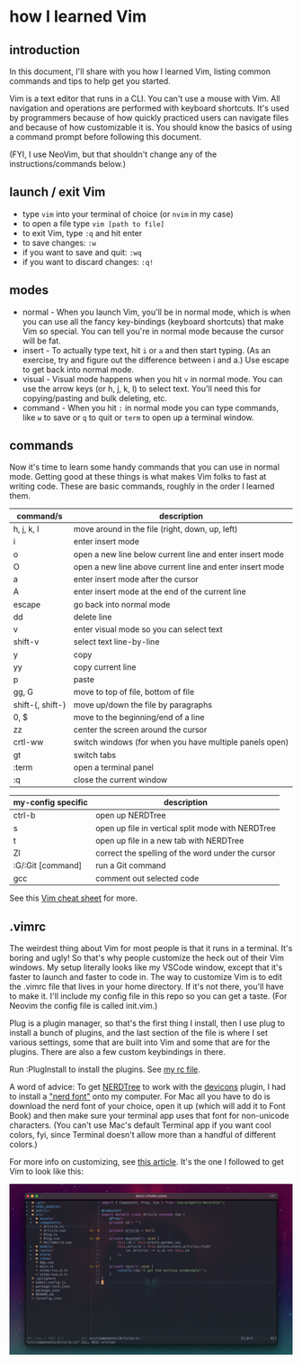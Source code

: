 # how I learned Vim

## introduction

In this document, I'll share with you how I learned Vim, listing common commands and tips to help get you started.

Vim is a text editor that runs in a CLI. You can't use a mouse with Vim. All navigation and operations are performed with keyboard shortcuts. It's used by programmers because of how quickly practiced users can navigate files and because of how customizable it is. You should know the basics of using a command prompt before following this document.

(FYI, I use NeoVim, but that shouldn't change any of the instructions/commands below.)

## launch / exit Vim
- type `vim` into your terminal of choice (or `nvim` in my case)
- to open a file type `vim [path to file]`
- to exit Vim, type `:q` and hit enter
- to save changes: `:w`
- if you want to save and quit: `:wq`
- if you want to discard changes: `:q!`

## modes

- normal - When you launch Vim, you'll be in normal mode, which is when you can use all the fancy key-bindings (keyboard shortcuts) that make Vim so special. You can tell you're in normal mode because the cursor will be fat.
- insert - To actually type text, hit `i` or `a` and then start typing. (As an exercise, try and figure out the difference between i and a.) Use escape to get back into normal mode.
- visual - Visual mode happens when you hit `v` in normal mode. You can use the arrow keys (or h, j, k, l) to select text. You'll need this for copying/pasting and bulk deleting, etc.
- command - When you hit `:` in normal mode you can type commands, like `w` to save or `q` to quit or `term` to open up a terminal window.

## commands

Now it's time to learn some handy commands that you can use in normal mode. Getting good at these things is what makes Vim folks to fast at writing code. These are basic commands, roughly in the order I learned them.

| command/s           | description                                               |
| ------------------- | --------------------------------------------------------- |
| h, j, k, l          | move around in the file (right, down, up, left)           |
| i                   | enter insert mode                                         |
| o                   | open a new line below current line and enter insert mode  |
| O                   | open a new line above current line and enter insert mode  |
| a                   | enter insert mode after the cursor                        |
| A                   | enter insert mode at the end of the current line          |
| escape              | go back into normal mode                                  |
| dd                  | delete line                                               |
| v                   | enter visual mode so you can select text                  |
| shift-v             | select text line-by-line                                  |
| y                   | copy                                                      |
| yy                  | copy current line                                         |
| p                   | paste                                                     |
| gg, G               | move to top of file, bottom of file                       |
| shift-{, shift-}    | move up/down the file by paragraphs                       |
| 0, $                | move to the beginning/end of a line                       |
| zz                  | center the screen around the cursor                       |
| crtl-ww             | switch windows (for when you have multiple panels open)   |
| gt                  | switch tabs                                               |
| :term               | open a terminal panel                                     |
| :q                  | close the current window                                  |

| my-config specific  | description                                               |
| ------------------- | --------------------------------------------------------- |
| ctrl-b              | open up NERDTree                                          |
| s                   | open up file in vertical split mode with NERDTree         |
| t                   | open up file in a new tab with NERDTree                   |
| Zl                  | correct the spelling of the word under the cursor         |
| :G/:Git [command]   | run a Git command                                         |
| gcc                 | comment out selected code                                 |

See this [Vim cheat sheet](https://vim.rtorr.com/) for more.

## .vimrc

The weirdest thing about Vim for most people is that it runs in a terminal. It's boring and ugly! So that's why people customize the heck out of their Vim windows. My setup literally looks like my VSCode window, except that it's faster to launch and faster to code in. The way to customize Vim is to edit the .vimrc file that lives in your home directory. If it's not there, you'll have to make it. I'll include my config file in this repo so you can get a taste. (For Neovim the config file is called init.vim.)

Plug is a plugin manager, so that's the first thing I install, then I use plug to install a bunch of plugins, and the last section of the file is where I set various settings, some that are built into Vim and some that are for the plugins. There are also a few custom keybindings in there.

Run :PlugInstall to install the plugins. See [my rc file](https://github.com/ruthrootz/learn-vim/blob/main/init.vim).

A word of advice: To get [NERDTree](https://github.com/preservim/nerdtree) to work with the [devicons](https://github.com/ryanoasis/vim-devicons) plugin, I had to install a ["nerd font"](https://www.nerdfonts.com/) onto my computer. For Mac all you have to do is download the nerd font of your choice, open it up (which will add it to Font Book) and then make sure your terminal app uses that font for non-unicode characters. (You can't use Mac's default Terminal app if you want cool colors, fyi, since Terminal doesn't allow more than a handful of different colors.)

For more info on customizing, see [this article](https://medium.com/better-programming/setting-up-neovim-for-web-development-in-2020-d800de3efacd). It's the one I followed to get Vim to look like this:

![my Neovim setup](screenshot.png)

